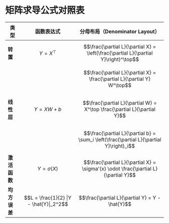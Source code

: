 # 矩阵求导公式对照表

| 类型       | 函数表达式                                   | 分母布局（Denominator Layout）                                                                                                                                                                                                                          |
| -------- | --------------------------------------- | ------------------------------------------------------------------------------------------------------------------------------------------------------------------------------------------------------------------------------------------------- |
| **转置**   | $$Y = X^\top$$                          | $$\frac{\partial L}{\partial X} = \left(\frac{\partial L}{\partial Y}\right)^\top$$                                                                                                                                                               |
| **线性层**  | $$Y = X W + b$$                         | $$\frac{\partial L}{\partial X} = \frac{\partial L}{\partial Y} W^\top$$<br> $$\frac{\partial L}{\partial W} = X^\top \frac{\partial L}{\partial Y}$$<br> $$\frac{\partial L}{\partial b} = \sum_i \left(\frac{\partial L}{\partial Y}\right)_i$$ |
| **激活函数** | $$Y = \sigma(X)$$                       | $$\frac{\partial L}{\partial X} = \sigma'(x)  \odot \frac{\partial L}{\partial Y}$$                                                                                                                                                               |
| **均方误差** | $$L = \frac{1}{2} \|Y - \hat{Y}\|_2^2$$ | $$\frac{\partial L}{\partial Y} = Y - \hat{Y}$$                                                                                                                                                                                                   |

